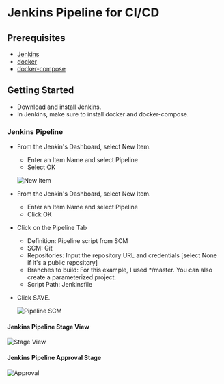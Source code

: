 # Jenkins Pipeline for CI/CD
## Prerequisites
* [Jenkins](https://jenkins.io/download/) 
* [docker](https://docs.docker.com/) 
* [docker-compose](https://docs.docker.com/compose/install/)

##  Getting Started
* Download and install Jenkins. 
* In Jenkins, make sure to install docker and docker-compose.

### Jenkins Pipeline
* From the Jenkin's Dashboard, select New Item. 
  * Enter an Item Name and select Pipeline
  * Select OK

  ![New Item](../images/jenkins-new-item.jpg)

* From the Jenkin's Dashboard, select New Item. 
  * Enter an Item Name and select Pipeline
  * Click OK
* Click on the Pipeline Tab 
  * Definition: Pipeline script from SCM
  * SCM: Git
  * Repositories:  Input the repository URL and credentials [select None if it's a public repository]
  * Branches to build: For this example, I used */master. You can also create a parameterized project.
  * Script Path: Jenkinsfile
* Click SAVE.

  ![Pipeline SCM](../images/jenkins-pipeline-scm.jpg)

#### Jenkins Pipeline Stage View

  ![Stage View](../images/jenkins-stage-view.jpg)

#### Jenkins Pipeline Approval Stage

  ![Approval](../images/jenkins-approval.jpg)

 
